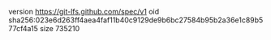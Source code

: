 version https://git-lfs.github.com/spec/v1
oid sha256:023e6d263ff4aea4faf11b40c9129de9b6bc27584b95b2a36e1c89b577cf4a15
size 735210

